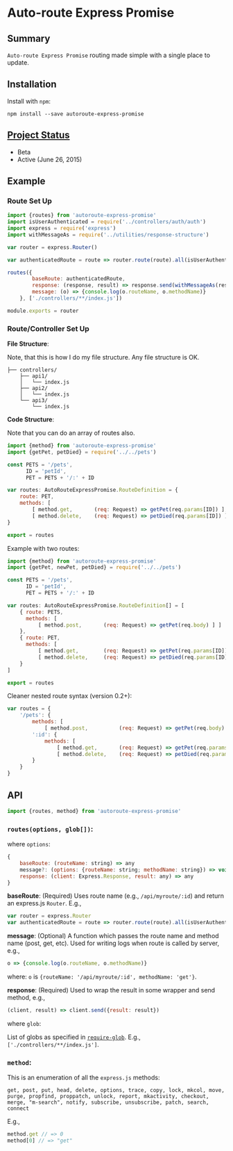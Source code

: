 # Auto-route Express Promise

## Summary

`Auto-route Express Promise` routing made simple with a single place to update.

## Installation

Install with `npm`:

```
npm install --save autoroute-express-promise
```

## [Project Status](http://www.walkercoderanger.com/blog/2015/06/advice-for-open-source-projects/)

- Beta
- Active (June 26, 2015)

## Example

### Route Set Up

```js
import {routes} from 'autoroute-express-promise'
import isUserAuthenticated = require('../controllers/auth/auth')
import express = require('express')
import withMessageAs = require('../utilities/response-structure')

var router = express.Router()

var authenticatedRoute = route => router.route(route).all(isUserAuthenticated)

routes({
        baseRoute: authenticatedRoute,
        response: (response, result) => response.send(withMessageAs(result)),
        message: (o) => {console.log(o.routeName, o.methodName)}
    }, ['./controllers/**/index.js'])

module.exports = router
```

### Route/Controller Set Up

**File Structure**:

Note, that this is how I do my file structure. Any file structure is OK.

```
├── controllers/
    ├── api1/
    │   └── index.js
    ├── api2/
    │   └── index.js
    └── api3/
        └── index.js
```

**Code Structure**:

Note that you can do an array of routes also.

```js
import {method} from 'autoroute-express-promise'
import {getPet, petDied} = require('../../pets')

const PETS = '/pets',
      ID = 'petId',
      PET = PETS + '/:' + ID

var routes: AutoRouteExpressPromise.RouteDefinition = {
    route: PET,
    methods: [
        [ method.get,       (req: Request) => getPet(req.params[ID]) ],
        [ method.delete,    (req: Request) => petDied(req.params[ID]) ] ]
}

export = routes
```

Example with two routes:

```js
import {method} from 'autoroute-express-promise'
import {getPet, newPet, petDied} = require('../../pets')

const PETS = '/pets',
      ID = 'petId',
      PET = PETS + '/:' + ID

var routes: AutoRouteExpressPromise.RouteDefinition[] = [
    { route: PETS,
      methods: [
          [ method.post,       (req: Request) => getPet(req.body) ] ]
    },
    { route: PET,
      methods: [
          [ method.get,        (req: Request) => getPet(req.params[ID]) ],
          [ method.delete,     (req: Request) => petDied(req.params[ID]) ] ]
    }
]

export = routes
```

Cleaner nested route syntax (version 0.2+):

```js
var routes = {
    '/pets': {
        methods: [
            [ method.post,          (req: Request) => getPet(req.body) ] ]
        ':id': {
            methods: [
                [ method.get,       (req: Request) => getPet(req.params[ID]) ],
                [ method.delete,    (req: Request) => petDied(req.params[ID]) ] ]
        }
    }
}
```

## API

```js
import {routes, method} from 'autoroute-express-promise'
```

### `routes(options, glob[])`:

where `options`:

```js
{
    baseRoute: (routeName: string) => any
    message?: (options: {routeName: string; methodName: string}) => void
    response: (client: Express.Response, result: any) => any
}
```

**baseRoute**: (Required) Uses route name (e.g., `/api/myroute/:id`) and return
an express.js `Router`. E.g.,

```js
var router = express.Router
var authenticatedRoute = route => router.route(route).all(isUserAuthenticated)
```

**message**: (Optional) A function which passes the route name and method name (post, get,
etc). Used for writing logs when route is called by server, e.g.,

```js
o => {console.log(o.routeName, o.methodName)}
```

where: `o` is `{routeName: '/api/myroute/:id', methodName: 'get'}`.

**response**: (Required) Used to wrap the result in some wrapper and send
method, e.g.,

```js
(client, result) => client.send({result: result})
```

where `glob`:

List of globs as specified in
[`require-glob`](https://www.npmjs.com/package/require-glob). E.g.,
`['./controllers/**/index.js']`.

### `method`:

This is an enumeration of all the `express.js` methods:

`get, post, put, head, delete, options, trace, copy, lock, mkcol, move, purge, propfind, proppatch, unlock, report, mkactivity, checkout, merge, "m-search", notify, subscribe, unsubscribe, patch, search, connect`

E.g.,

```js
method.get // => 0
method[0] // => "get"
```
